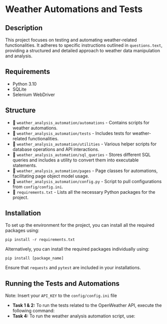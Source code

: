 # Weather Automations and Tests

## Description

This project focuses on testing and automating weather-related functionalities. It adheres to specific instructions outlined in `questions.text`, providing a structured and detailed approach to weather data manipulation and analysis.

## Requirements

- Python 3.10
- SQLite
- Selenium WebDriver

## Structure

- 📁 `weather_analysis_automation/automations` - Contains scripts for weather automations.
- 📁 `weather_analysis_automation/tests` - Includes tests for weather-related functionalities.
- 📁 `weather_analysis_automation/utilities` - Various helper scripts for database operations and API interactions.
- 📁 `weather_analysis_automation/sql_queries` - Stores different SQL queries and includes a utility to convert them into executable statements.
- 📁 `weather_analysis_automation/pages` - Page classes for automations, facilitating page object model usage.
- 📄 `weather_analysis_automation/config.py` - Script to pull configurations from `config/config.ini`.
- 📄 `requirements.txt` - Lists all the necessary Python packages for the project.

## Installation

To set up the environment for the project, you can install all the required packages using:

```
pip install -r requirements.txt
```

Alternatively, you can install the required packages individually using:

```
pip install [package_name]
```

Ensure that `requests` and `pytest` are included in your installations.

## Running the Tests and Automations
Note: Insert your `API_KEY` to the `config/config.ini` file

- **Task 1 & 2:** To run the tests related to the OpenWeather API, execute the following command:
- **Task 4:** To run the weather analysis automation script, use:
